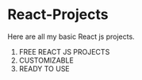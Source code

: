 # React-Projects
Here are all my basic React js projects.
1. FREE REACT JS PROJECTS
2. CUSTOMIZABLE
3. READY TO USE
